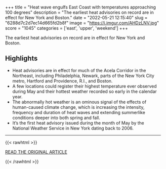 +++
title = "Heat wave engulfs East Coast with temperatures approaching 100 degrees"
description = "The earliest heat advisories on record are in effect for New York and Boston."
date = "2022-05-21 12:15:40"
slug = "6288d7c2d7ec14d665fd2b8f"
image = "https://i.imgur.com/AHDzLNV.jpg"
score = "1045"
categories = ['east', 'upper', 'weekend']
+++

The earliest heat advisories on record are in effect for New York and Boston.

## Highlights

- Heat advisories are in effect for much of the Acela Corridor in the Northeast, including Philadelphia, Newark, parts of the New York City metro, Hartford and Providence, R.I., and Boston.
- A few locations could register their highest temperature ever observed during May and their hottest weather recorded so early in the calendar year.
- The abnormally hot weather is an ominous signal of the effects of human-caused climate change, which is increasing the intensity, frequency and duration of heat waves and extending summerlike conditions deeper into both spring and fall.
- It’s the first heat advisory issued during the month of May by the National Weather Service in New York dating back to 2006.

---

{{< rawhtml >}}
  <p class="article-category">
    <a target="_blank" href="https://www.washingtonpost.com/weather/2022/05/20/heat-wave-east-coast/">READ THE ORIGINAL ARTICLE</a>
  </p>
{{< /rawhtml >}}
